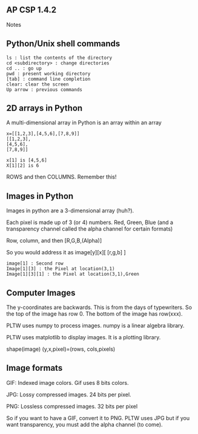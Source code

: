## AP CSP 1.4.2

Notes

##  Python/Unix shell commands

```
ls : list the contents of the directory
cd <subdirectory> : change directories
cd .. : go up
pwd : present working directory
[tab] : command line completion
clear: clear the screen
Up arrow : previous commands
```

## 2D arrays in Python

A multi-dimensional array in Python is an array within an array

```
x=[[1,2,3],[4,5,6],[7,8,9]]
[[1,2,3],
[4,5,6],
[7,8,9]]

x[1] is [4,5,6]
X[1][2] is 6
```

ROWS and then COLUMNS.  Remember this!

## Images in Python

Images in python are a 3-dimensional array (huh?).

Each pixel is made up of 3 (or 4) numbers.  Red, Green, Blue (and a transparency channel called the alpha channel for certain formats)

Row, column, and then [R,G,B,(Alpha)]

So you would address it as  image[y][x][ [r,g,b] ]

```
image[1] : Second row
Image[1][3] : the Pixel at location(3,1)
Image[1][3][1] : the Pixel at location(3,1),Green
```

## Computer Images

The y-coordinates are backwards.  This is from the days of typewriters.  So the top of the image has row 0.  The bottom of the image has row(xxx).

PLTW uses numpy to process images.  numpy is a linear algebra library.

PLTW uses matplotlib to display images.  It is a plotting library.

shape(image) (y,x,pixel)=(rows, cols,pixels)

## Image formats

GIF: Indexed image colors.  Gif uses 8 bits colors.

JPG: Lossy compressed images.  24 bits per pixel.

PNG: Lossless compressed images. 32 bits per pixel

So if you want to have a GIF, convert it to PNG.  PLTW uses JPG but if you want transparency, you must add the alpha channel (to come). 
